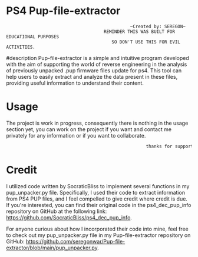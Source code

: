 # PS4 Pup-file-extractor
                                                            
                                                                               
                                                                               

                                                   ~Created by: SEREGON~
                                         REMINDER THIS WAS BUILT FOR EDUCATIONAL PURPOSES
                                            SO DON'T USE THIS FOR EVIL ACTIVITIES.

#description 
Pup-file-extractor is a simple and intuitive program developed with the aim of supporting the world of reverse engineering in the analysis of previously unpacked .pup firmware files update for ps4. This tool can help users to easily extract and analyze the data present in these files, providing useful information to understand their content.

# Usage
The project is work in progress, consequently there is nothing in the usage section yet, you can work on the project if you want and contact me privately for any information or if you want to collaborate. 

```bash
                                                     thanks for support :)
```
# Credit
I utilized code written by SocraticBliss to implement several functions in my pup_unpacker.py file. Specifically, I used their code to extract information from PS4 PUP files, and I feel compelled to give credit where credit is due. If you're interested, you can find their original code in the ps4_dec_pup_info repository on GitHub at the following link: https://github.com/SocraticBliss/ps4_dec_pup_info.

For anyone curious about how I incorporated their code into mine, feel free to check out my pup_unpacker.py file in my Pup-file-extractor repository on GitHub: https://github.com/seregonwar/Pup-file-extractor/blob/main/pup_unpacker.py.
